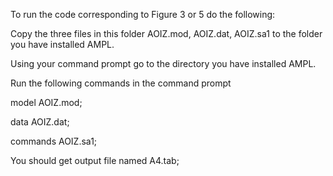 To run the code corresponding to Figure 3 or 5 do the following:

Copy the three files in this folder AOIZ.mod, AOIZ.dat, AOIZ.sa1 to the folder you have installed AMPL.

Using your command prompt go to the directory you have installed AMPL. 

Run the following commands in the command prompt

model AOIZ.mod;              

data AOIZ.dat;

commands AOIZ.sa1;

You should get output file named A4.tab;
